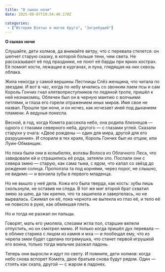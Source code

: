 ```yaml
---
title: "О сынах ночи"
date: 2025-08-07T19:54:40.178Z

categories:
 - ["Истории Взятых и магов Круга", "Загребущий"]
---
```


**О сынах ночи**

Слушайте, дети холмов, да внимайте ветру, что с перевала стелется: он
шепчет старую сказку, в которой больше тени, чем света. Не рассказывают
её под праздники, не поют её барды при ярких кострах. Её помнят кости,
лежащие в курганах, и луна, глядящая на них сквозь облака.

Жила некогда у самой вершины Лестницы Слёз женщина, что читала по
звездам. И вот в час, когда по небу мчались со звонким лаем псы и сам
Король Гончих гнал клятвопреступников по ледяной тропе, пришёл к ней
незнакомец. Облечен был он в черную мантию с волчьими петлями, и глаза
его горели отражением иных миров. Имя свое не назвал. Прошли три ночи, и
он исчез, как исчезает иней под дыханием пламени. А ведунья понесла.

Весной, в год, когда Комета рассекла небо, она родила близнецов — одного
с глазами северного неба, другого — с глазами углей. Сказали старухи у
очага: «Двое рождены — один для мира, другой для его разрушения». И
спорили в тех краях, Король Гончих был их отцом, или Луин-Обманщик.

Но пока были они в колыбелях, волхвы Волоса из Облачного Леса, что
завидовали ей и страшились её рода, затеяли зло. Послали они с севера
змею — старую, как сама тьма, с ядом, что капал со звёзд до рождения
солнца. Проползла та под корнями, через порог, не слышно, не видимо — и
вонзила зубы в первого младенца.

Но не вышло у неё дела. Кожа его была тверда, как кость: зубы лишь
скользнули, не оставив ни следа. В тот же миг второй брат схватил змею
за шею, да так крепко, что та зашипела и завертелась, но не вырвалась.
Сжимал он её, пока чернота не вытекла из глаз её, и тело её не повисло в
руке, как обмякшая плеть.

Но и тогда не разжал он пальцы.

Говорят, мать его умоляла, слезами жгла пол, старшие велели отпустить,
но он смотрел мимо. И только когда пришёл дух перевала — в облике
старика с лицом из камня и мха — и пообещал ему, что из черепа змеи
будет сделана погремушка, что станет первой игрушкой его воина, только
тогда мальчик разжал ладонь.

Теперь они выросли и идут по свету. И помните, дети холмов: когда небо
снова вспорет Комета, двое братьев снова будут рядом. Один — стоять как
скала, другой — с жаром в ладонях.
